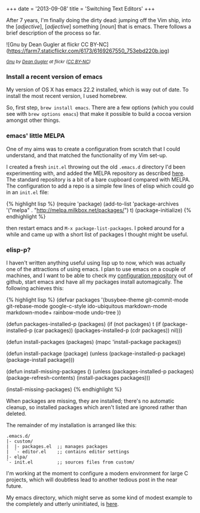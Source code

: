 +++
date = '2013-09-08'
title = 'Switching Text Editors'
+++

After 7 years, I'm finally doing the dirty dead: jumping off the
Vim ship, into the [*adjective*], [*adjective*] something [*noun*]
that is emacs. There follows a brief description of the process so far.

![Gnu by Dean Gugler at flickr CC BY-NC]
(https://farm7.staticflickr.com/6173/6169267550_753ebd220b.jpg)

<em>
<small>
<a href="https://secure.flickr.com/photos/67335469@N00/6169267550/in/photolist-apa7iU-c2h7bf-8dNaw4-9YRiUm-9YNqoc-k92NB-c2eXqw-Ahtjx-3WtN1f-uGgQz-8V1EY6-4JZqBQ-4mQasz-4mtRjz-5rnwNR-d8zxLo-64pxUe-pZvNx-mXKrB-6gmUKL-6o3mJG-jsC8d-5pxSjD-9YS6ur-9YS8de-9YS6ik-5dyNy2-5dD91Q-5dD8WU-5dD9d5-5pxTdp-9YNrDc-9YRjtw-7o6xWC-7o6xXC-9YRkJN-9YRk5J-8PszGo-avTotn-9YNpeM-9YNqWe-fcymYw-fcysNy-6gcEeC-5ugFB8-8Sv3V6-8SyDkf-8Uxpak-8UAs4b-8UArQh-8UArwG">Gnu</a>
by
<a href="https://secure.flickr.com/photos/ontario_wanderer/">Dean Gugler</a>
at flickr
(<a href="https://creativecommons.org/licenses/by-nc/3.0/">CC BY-NC</a>)
</small>
</em>

### Install a recent version of emacs

My version of OS X has emacs 22.2 installed, which is way out of
date. To install the most recent version, I used homebrew.

So, first step, `brew install emacs`. There are a few options (which
you could see with `brew options emacs`) that make it possible to build
a cocoa version amongst other things.

### emacs' little MELPA

One of my aims was to create a configuration from scratch that I could
understand, and that matched the functionality of my Vim set-up.

I created a fresh `init.el` throwing out the old `.emacs.d` directory I'd
been experimenting with, and added the MELPA repository as described
[here](https://github.com/milkypostman/melpa). The standard repository is
a bit of a bare cupboard compared with MELPA. The configuration
to add a repo is a simple few lines of elisp which could go in an
`init.el` file:

{% highlight lisp %}
(require 'package)
 (add-to-list 'package-archives
   '("melpa" . "http://melpa.milkbox.net/packages/") t)
 (package-initialize)
{% endhighlight %}

then restart emacs and `M-x package-list-packages`. I poked around for a
while and came up with a short list of packages I thought might be useful.

### elisp-p?

I haven't written anything useful using lisp up to now, which was actually
one of the attractions of using emacs. I plan to use emacs
on a couple of machines, and I want to be able to check my [configuration
repository](https://github.com/TomRegan/home-service)
out of github, start emacs and have all my packages install
automagically. The following achieves this:

{% highlight lisp %}
(defvar packages
  '(busybee-theme
    git-commit-mode
    git-rebase-mode
    google-c-style
    ido-ubiquitous
    markdown-mode
    markdown-mode+
    rainbow-mode
    undo-tree
))

(defun packages-installed-p (packages)
  (if (not packages) t
    (if (package-installed-p (car packages)) 
    (packages-installed-p (cdr packages))
      nil)))

(defun install-packages (packages)
  (mapc 'install-package packages))

(defun install-package (package)
  (unless (package-installed-p package)
    (package-install package)))

(defun install-missing-packages ()
  (unless (packages-installed-p packages)
    (package-refresh-contents)
    (install-packages packages)))

(install-missing-packages)
{% endhighlight %}	

When packages are missing, they are installed; there's no automatic cleanup,
so installed packages which aren't listed are ignored rather than deleted.

The remainder of my installation is arranged like this:

    .emacs.d/
	|- custom/
	|  |- packages.el  ;; manages packages
	|  `- editor.el    ;; contains editor settings
	|- elpa/
	`- init.el         ;; sources files from custom/

I'm working at the moment to configure a modern environment for large C
projects, which will doubtless lead to another tedious post in the
near future.

My emacs directory, which might serve as some kind of modest example to the
completely and utterly uninitiated, is [here](https://github.com/TomRegan/home-service/tree/develop/emacs.d).
